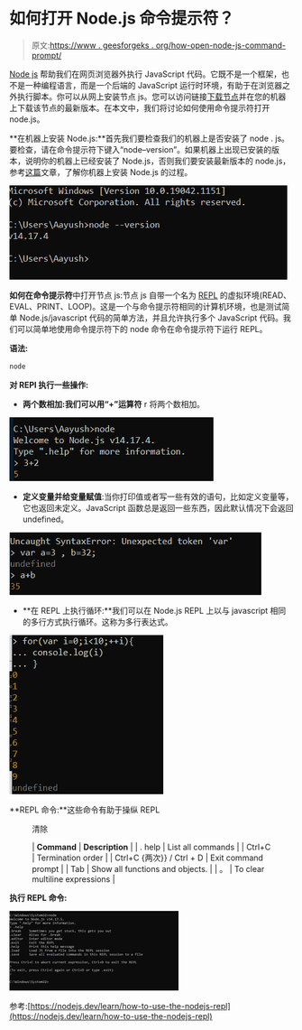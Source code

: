 # 如何打开 Node.js 命令提示符？

> 原文:[https://www . geesforgeks . org/how-open-node-js-command-prompt/](https://www.geeksforgeeks.org/how-to-open-node-js-command-prompt/)

[Node js](https://www.geeksforgeeks.org/introduction-to-nodejs/) 帮助我们在网页浏览器外执行 JavaScript 代码。它既不是一个框架，也不是一种编程语言，而是一个后端的 JavaScript 运行时环境，有助于在浏览器之外执行脚本。你可以从网上安装节点 js。您可以访问链接[下载节点](https://nodejs.org/en/download/)并在您的机器上下载该节点的最新版本。在本文中，我们将讨论如何使用命令提示符打开 node.js。

**在机器上安装 Node.js:**首先我们要检查我们的机器上是否安装了 node . js。要检查，请在命令提示符下键入“node–version”。如果机器上出现已安装的版本，说明你的机器上已经安装了 Node.js，否则我们要安装最新版本的 node.js，参考[这篇](https://www.geeksforgeeks.org/installation-of-node-js-on-windows/)文章，了解你机器上安装 Node.js 的过程。

![](img/f031582e0200aa90b4f500223e5f9a9b.png)

**如何在命令提示符**中打开节点 js:节点 js 自带一个名为 [REPL](https://www.geeksforgeeks.org/node-js-repl-read-eval-print-loop/) 的虚拟环境(READ、EVAL、PRINT、LOOP)。这是一个与命令提示符相同的计算机环境，也是测试简单 Node.js/javascript 代码的简单方法，并且允许执行多个 JavaScript 代码。我们可以简单地使用命令提示符下的 node 命令在命令提示符下运行 REPL。

**语法:**

```js
node
```

**对 REPl 执行一些操作:**

*   **两个数相加:我们可以用“+”运算符** r 将两个数相加。

![](img/b3e5fba9f646049e77df45ed7ab109e7.png)

*   **定义变量并给变量赋值**:当你打印值或者写一些有效的语句，比如定义变量等，它也返回未定义。JavaScript 函数总是返回一些东西，因此默认情况下会返回 undefined。

![](img/f0cec85913f1b67f0c66f263290f46d7.png)

*   **在 REPL 上执行循环:**我们可以在 Node.js REPL 上以与 javascript 相同的多行方式执行循环。这称为多行表达式。

![](img/441a5408d571652ed3075c5161920b8c.png)

**REPL 命令:**这些命令有助于操纵 REPL

<figure class="table">清除

| **Command** | **Description** |
| . help | List all commands |
| Ctrl+C | Termination order |
| Ctrl+C {两次}} / Ctrl + D | Exit command prompt |
| Tab | Show all functions and objects. |
| 。 | To clear multiline expressions |

</figure>

**执行 REPL 命令:**

![](img/36c97d761a8a92abd89c6e42330de1b4.png)

参考:[https://nodejs.dev/learn/how-to-use-the-nodejs-repl](https://nodejs.dev/learn/how-to-use-the-nodejs-repl)